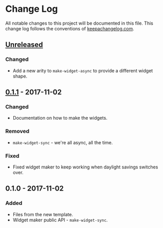 # Change Log
All notable changes to this project will be documented in this file. This change log follows the conventions of [keepachangelog.com](http://keepachangelog.com/).

## [Unreleased]
### Changed
- Add a new arity to `make-widget-async` to provide a different widget shape.

## [0.1.1] - 2017-11-02
### Changed
- Documentation on how to make the widgets.

### Removed
- `make-widget-sync` - we're all async, all the time.

### Fixed
- Fixed widget maker to keep working when daylight savings switches over.

## 0.1.0 - 2017-11-02
### Added
- Files from the new template.
- Widget maker public API - `make-widget-sync`.

[Unreleased]: https://github.com/your-name/yyepg/compare/0.1.1...HEAD
[0.1.1]: https://github.com/your-name/yyepg/compare/0.1.0...0.1.1

